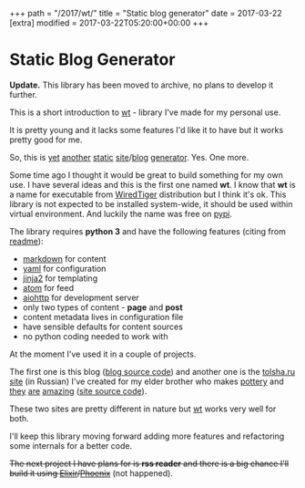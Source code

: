 +++
path = "/2017/wt/"
title = "Static blog generator"
date = 2017-03-22
[extra]
modified = 2017-03-22T05:20:00+00:00
+++
# Static Blog Generator

<div class="note">

**Update.** This library has been moved to archive, no plans to develop it further.

</div>

This is a short introduction to [wt][1] - library I've made for my personal
use.

It is pretty young and it lacks some features I'd like it to have but it
works pretty good for me.

So, this is [yet][2] [another][3] [static][4] [site][5]/[blog][6]
[generator][7]. Yes. One more.

Some time ago I thought it would be great to build something for my own use. I
have several ideas and this is the first one named **wt**.
I know that **wt** is a name for executable from [WiredTiger][8]
distribution but I think it's ok. This library is not expected to be installed
system-wide, it should be used within virtual environment.
And luckily the name was free on [pypi][9].

The library requires **python 3** and have the following features (citing from
[readme][10]):

- [markdown][markdown] for content
- [yaml][yaml] for configuration
- [jinja2][jinja2] for templating
- [atom][atom] for feed
- [aiohttp][aiohttp] for development server
- only two types of content - **page** and **post**
- content metadata lives in configuration file
- have sensible defaults for content sources
- no python coding needed to work with

At the moment I've used it in a couple of projects.

The first one is this blog ([blog source code][11]) and another one
is the [tolsha.ru site][tolsha] (in Russian) I've created for my elder
brother who makes [pottery][13] and [they][14] [are][15] [amazing][16]
([site source code][12]).

These two sites are pretty different in nature but [wt][1] works very well for
both.

I'll keep this library moving forward adding more features and refactoring
some internals for a better code.

~~The next project I have plans for is **rss reader** and there is a big chance
I'll build it using [Elixir][elixir]/[Phoenix][phoenix]~~ (not happened).


[1]: https://github.com/ysegorov/wt
[2]: http://docs.getpelican.com/
[3]: https://grow.io/
[4]: http://jekyllrb.com/
[5]: https://hexo.io/
[6]: http://wintersmith.io/
[7]: http://gohugo.io/
[8]: https://github.com/wiredtiger/wiredtiger
[9]: https://pypi.python.org/pypi/wt
[10]: https://github.com/ysegorov/wt/blob/master/README.md
[11]: https://github.com/ysegorov/blog
[12]: https://github.com/ysegorov/tolsha.ru
[13]: https://en.wikipedia.org/wiki/Pottery
[14]: https://tolsha.ru/util/
[15]: https://tolsha.ru/milk/chasha_lebed/
[16]: https://tolsha.ru/souvenirs/
[markdown]: http://daringfireball.net/projects/markdown/
[yaml]: http://yaml.org/
[jinja2]: http://jinja.pocoo.org/
[atom]: https://en.wikipedia.org/wiki/Atom_(standard)
[aiohttp]: http://aiohttp.readthedocs.io/en/stable/
[tolsha]: https://tolsha.ru/
[elixir]: http://elixir-lang.org/
[phoenix]: http://www.phoenixframework.org/
